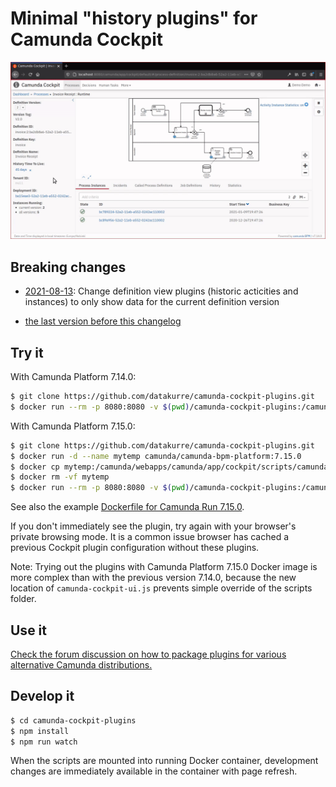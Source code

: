 Minimal "history plugins" for Camunda Cockpit
=============================================

![Minimal history plugin in action.](plugin.gif)

Breaking changes
----------------

* [2021-08-13](https://github.com/datakurre/camunda-cockpit-plugins/tree/66888bcb36f351880835b007b5e75dc44c732fb9): Change definition view plugins (historic acticities and instances) to only show data for the current definition version

* [the last version before this changelog](https://github.com/datakurre/camunda-cockpit-plugins/tree/608f7f1d2c240c810dac466890decb91f4da5688)


Try it
------

With Camunda Platform 7.14.0:

```bash
$ git clone https://github.com/datakurre/camunda-cockpit-plugins.git
$ docker run --rm -p 8080:8080 -v $(pwd)/camunda-cockpit-plugins:/camunda/webapps/camunda/app/cockpit/scripts/:ro camunda/camunda-bpm-platform:7.14.0
```

With Camunda Platform 7.15.0:

```bash
$ git clone https://github.com/datakurre/camunda-cockpit-plugins.git
$ docker run -d --name mytemp camunda/camunda-bpm-platform:7.15.0
$ docker cp mytemp:/camunda/webapps/camunda/app/cockpit/scripts/camunda-cockpit-ui.js camunda-cockpit-plugins
$ docker rm -vf mytemp
$ docker run --rm -p 8080:8080 -v $(pwd)/camunda-cockpit-plugins:/camunda/webapps/camunda/app/cockpit/scripts/:ro camunda/camunda-bpm-platform:7.15.0
```

See also the example [Dockerfile for Camunda Run 7.15.0](https://github.com/datakurre/camunda-cockpit-plugins/issues/16#issuecomment-874499953).

If you don't immediately see the plugin, try again with your browser's private browsing mode. It is a common issue browser has cached a previous Cockpit plugin configuration without these plugins.

Note: Trying out the plugins with Camunda Platform 7.15.0 Docker image is more complex than with the previous version 7.14.0, because the new location of `camunda-cockpit-ui.js` prevents simple override of the scripts folder.


Use it
------

[Check the forum discussion on how to package plugins for various alternative Camunda distributions.](https://forum.camunda.org/t/minimal-cockpit-history-plugins-for-camunda-7-14-0/24651)


Develop it
----------

```bash
$ cd camunda-cockpit-plugins
$ npm install
$ npm run watch
```

When the scripts are mounted into running Docker container, development changes are immediately available in the container with page refresh.

